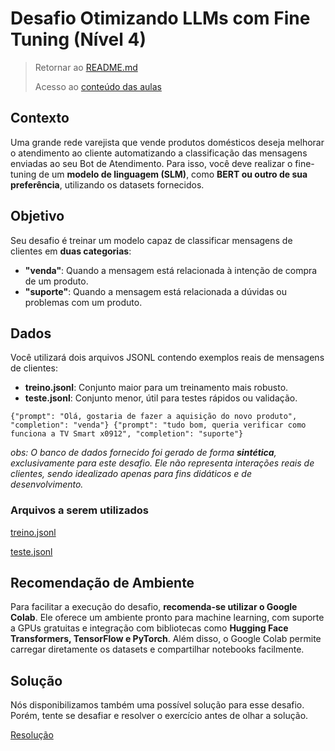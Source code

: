 # Desafio Otimizando LLMs com Fine Tuning (Nível 4)

> Retornar ao [README.md](../../../../README.md)
>
> Acesso ao [conteúdo das aulas](../n4.md)

## Contexto

Uma grande rede varejista que vende produtos domésticos deseja melhorar o atendimento ao cliente automatizando a classificação das mensagens enviadas ao seu Bot de Atendimento. Para isso, você deve realizar o fine-tuning de um **modelo de linguagem (SLM)**, como **BERT ou outro de sua preferência**, utilizando os datasets fornecidos.

## Objetivo

Seu desafio é treinar um modelo capaz de classificar mensagens de clientes em **duas categorias**:

- **"venda"**: Quando a mensagem está relacionada à intenção de compra de um produto.
- **"suporte"**: Quando a mensagem está relacionada a dúvidas ou problemas com um produto.

## Dados

Você utilizará dois arquivos JSONL contendo exemplos reais de mensagens de clientes:

- **treino.jsonl**: Conjunto maior para um treinamento mais robusto.
- **teste.jsonl**: Conjunto menor, útil para testes rápidos ou validação.

`{"prompt": "Olá, gostaria de fazer a aquisição do novo produto", "completion": "venda"}
{"prompt": "tudo bom, queria verificar como funciona a TV Smart x0912", "completion": "suporte"}`

*obs: O banco de dados fornecido foi gerado de forma **sintética**, exclusivamente para este desafio. Ele não representa interações reais de clientes, sendo idealizado apenas para fins didáticos e de desenvolvimento.*

### Arquivos a serem utilizados

[treino.jsonl](../../../../n4/task/data/treino.jsonl)

[teste.jsonl](../../../../n4/task/data/teste.jsonl)

## Recomendação de Ambiente

Para facilitar a execução do desafio, **recomenda-se utilizar o Google Colab**. Ele oferece um ambiente pronto para machine learning, com suporte a GPUs gratuitas e integração com bibliotecas como **Hugging Face Transformers, TensorFlow e PyTorch**. Além disso, o Google Colab permite carregar diretamente os datasets e compartilhar notebooks facilmente.

## Solução

Nós disponibilizamos também uma possível solução para esse desafio. Porém, tente se desafiar e resolver o exercício antes de olhar a solução.

[Resolução](https://www.notion.so/Resolu-o-195395da5770819a8890ee2fd8411f7f?pvs=21)
